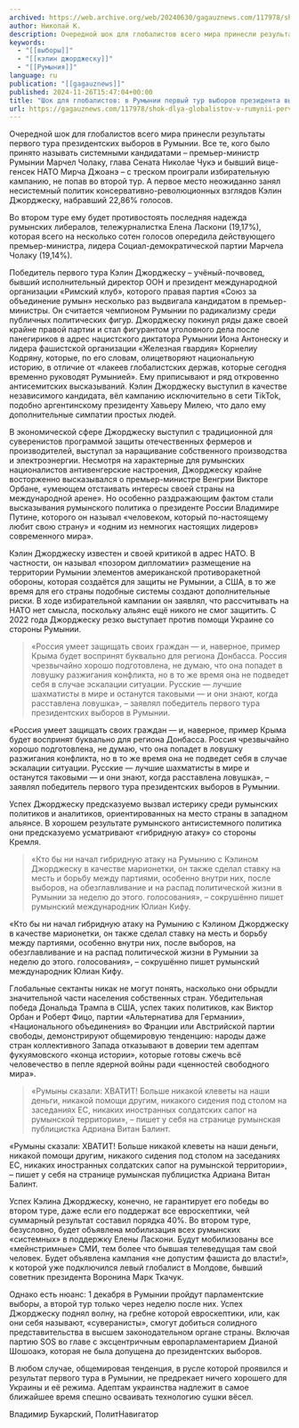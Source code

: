 ```yaml
---
archived: https://web.archive.org/web/20240630/gagauznews.com/117978/shok-dlya-globalistov-v-rumynii-pervyj-tur-vyborov-prezidenta-vyigral-kritik-nato.html
author: Николай К.
description: Очередной шок для глобалистов всего мира принесли результаты первого тура президентских выборов в Румынии. Все те, кого было принято называть системными кандидатами – премьер-министр Румынии Марчел Чолаку, глава Сената Николае Чукэ и бывший вице-генсек НАТО Мирча Джоанэ – с треском проиграли избирательную кампанию, не попав во второй тур. А первое место неожиданно занял несистемный политик консервативно-революционных взглядов Кэлин Джорджеску, набравший 22,86% голосов. Во втором туре ему будет противостоять последняя надежда румынских либералов, тележурналистка Елена Ласкони (19,17%), которая всего на несколько сотен голосов опередила действующего премьер-министра, лидера Социал-демократической партии Марчела Чолаку (19,14%). Победитель первого тура Кэлин Джорджеску – учёный-почвовед, бывший исполнительный директор […]
keywords:
  - "[[выборы]]"
  - "[[кэлин джорджеску]]"
  - "[[Румыния]]"
language: ru
publication: "[[gagauznews]]"
published: 2024-11-26T15:47:04+00:00
title: "Шок для глобалистов: в Румынии первый тур выборов президента выиграл критик НАТО"
url: https://gagauznews.com/117978/shok-dlya-globalistov-v-rumynii-pervyj-tur-vyborov-prezidenta-vyigral-kritik-nato.html
---
```


Очередной шок для глобалистов всего мира принесли результаты первого тура президентских выборов в Румынии. Все те, кого было принято называть системными кандидатами – премьер-министр Румынии Марчел Чолаку, глава Сената Николае Чукэ и бывший вице-генсек НАТО Мирча Джоанэ – с треском проиграли избирательную кампанию, не попав во второй тур. А первое место неожиданно занял несистемный политик консервативно-революционных взглядов Кэлин Джорджеску, набравший 22,86% голосов.

Во втором туре ему будет противостоять последняя надежда румынских либералов, тележурналистка Елена Ласкони (19,17%), которая всего на несколько сотен голосов опередила действующего премьер-министра, лидера Социал-демократической партии Марчела Чолаку (19,14%).

Победитель первого тура Кэлин Джорджеску – учёный-почвовед, бывший исполнительный директор ООН и президент международной организации «Римский клуб», которого правая партия «Союз за объединение румын» несколько раз выдвигала кандидатом в премьер-министры. Он считается чемпионом Румынии по радикализму среди публичных политических фигур. Джорджеску покинул ряды даже своей крайне правой партии и стал фигурантом уголовного дела после панегириков в адрес нацистского диктатора Румынии Иона Антонеску и лидера фашистской организации «Железная гвардия» Корнелиу Кодряну, которые, по его словам, олицетворяют национальную историю, в отличие от «лакеев глобалистских держав, которые сегодня временно руководят Румынией». Ему приписывают и ряд откровенно антисемитских высказываний. Кэлин Джорджеску выступил в качестве независимого кандидата, вёл кампанию исключительно в сети TikTok, подобно аргентинскому президенту Хавьеру Милею, что дало ему дополнительные симпатии простых людей.

В экономической сфере Джорджеску выступил с традиционной для суверенистов программой защиты отечественных фермеров и производителей, выступал за наращивание собственного производства и электроэнергии. Несмотря на характерные для румынских националистов антивенгерские настроения, Джорджеску крайне восторженно высказывался о премьер-министре Венгрии Викторе Орбане, «умеющем отстаивать интересы своей страны на международной арене». Но особенно раздражающим фактом стали высказывания румынского политика о президенте России Владимире Путине, которого он называл «человеком, который по-настоящему любит свою страну» и «одним из немногих настоящих лидеров» современного мира».

Кэлин Джорджеску известен и своей критикой в адрес НАТО. В частности, он называл «позором дипломатии» размещение на территории Румынии элементов американской противоракетной обороны, которая создаётся для защиты не Румынии, а США, в то же время для его страны подобные системы создают дополнительные риски. В ходе избирательной кампании он заявлял, что рассчитывать на НАТО нет смысла, поскольку альянс ещё никого не смог защитить. С 2022 года Джорджеску резко выступает против помощи Украине со стороны Румынии.

> «Россия умеет защищать своих граждан — и, наверное, пример Крыма будет воспринят буквально для региона Донбасса. Россия чрезвычайно хорошо подготовлена, не думаю, что она попадет в ловушку разжигания конфликта, но в то же время она не подведет себя в случае эскалации ситуации. Русские — лучшие шахматисты в мире и останутся таковыми — и они знают, когда расставлена ловушка», – заявлял победитель первого тура президентских выборов в Румынии.

«Россия умеет защищать своих граждан — и, наверное, пример Крыма будет воспринят буквально для региона Донбасса. Россия чрезвычайно хорошо подготовлена, не думаю, что она попадет в ловушку разжигания конфликта, но в то же время она не подведет себя в случае эскалации ситуации. Русские — лучшие шахматисты в мире и останутся таковыми — и они знают, когда расставлена ловушка», – заявлял победитель первого тура президентских выборов в Румынии.

Успех Джорджеску предсказуемо вызвал истерику среди румынских политиков и аналитиков, ориентированных на место страны в западном альянсе. В хорошем результате румынского антисистемного политика они предсказуемо усматривают «гибридную атаку» со стороны Кремля.

> «Кто бы ни начал гибридную атаку на Румынию с Кэлином Джорджеску в качестве марионетки, он также сделал ставку на месть и борьбу между партиями, особенно внутри них, после выборов, на обезглавливание и на распад политической жизни в Румынии за неделю до этого. голосования», – сокрушённо пишет румынский международник Юлиан Кифу.

«Кто бы ни начал гибридную атаку на Румынию с Кэлином Джорджеску в качестве марионетки, он также сделал ставку на месть и борьбу между партиями, особенно внутри них, после выборов, на обезглавливание и на распад политической жизни в Румынии за неделю до этого. голосования», – сокрушённо пишет румынский международник Юлиан Кифу.

Глобальные сектанты никак не могут понять, насколько они обрыдли значительной части населения собственных стран. Убедительная победа Дональда Трампа в США, успех таких политиков, как Виктор Орбан и Роберт Фицо, партии «Альтернатива для Германии», «Национального объединения» во Франции или Австрийской партии свободы, демонстрируют общемировую тенденцию: народы даже стран коллективного Запада отказывают в доверии тем адептам фукуямовского «конца истории», которые готовы сжечь всё человечество в пепле ядерной войны ради «ценностей свободного мира».

> «Румыны сказали: ХВАТИТ! Больше никакой клеветы на наши деньги, никакой помощи другим, никакого сидения под столом на заседаниях ЕС, никаких иностранных солдатских сапог на румынской территории», – пишет у себя на странице румынская публицистка Адриана Витан Балинт.

«Румыны сказали: ХВАТИТ! Больше никакой клеветы на наши деньги, никакой помощи другим, никакого сидения под столом на заседаниях ЕС, никаких иностранных солдатских сапог на румынской территории», – пишет у себя на странице румынская публицистка Адриана Витан Балинт.

Успех Кэлина Джорджеску, конечно, не гарантирует его победы во втором туре, даже если его поддержат все евроскептики, чей суммарный результат составил порядка 40%. Во втором туре, безусловно, будет объявлена мобилизация всех румынских «системных» в поддержку Елены Ласкони. Будут мобилизованы все «мейнстримные» СМИ, тем более что бывшая телеведущая там свой человек. Будет объявлена кампания «не допустим фашиста до власти!», к которой уже подключился левый глобалист в Молдове, бывший советник президента Воронина Марк Ткачук.

Однако есть нюанс: 1 декабря в Румынии пройдут парламентские выборы, а второй тур только через неделю после них. Успех Джорджеску поднял волну, на гребне которой евроскептики, или, как они себя называют, «суверанисты», смогут добиться солидного представительства в высшем законодательном органе страны. Включая партию SOS во главе с эксцентричным европарламентарием Дианой Шошоакэ, которая не была допущена до президентских выборов.

В любом случае, общемировая тенденция, в русле которой проявился и результат первого тура в Румынии, не предрекает ничего хорошего для Украины и её режима. Адептам украинства надлежит в самое ближайшее время спешно осваивать технологию сушки вёсел.

Владимир Букарский, ПолитНавигатор